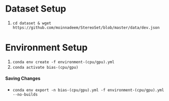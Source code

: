 # Dataset Setup
1. `cd dataset & wget https://github.com/moinnadeem/StereoSet/blob/master/data/dev.json`

# Environment Setup
1. `conda env create -f environment-(cpu/gpu).yml`
2. `conda activate bias-(cpu/gpu)`

#### Saving Changes
- `conda env export -n bias-(cpu/gpu).yml -f environment-(cpu/gpu).yml --no-builds`
